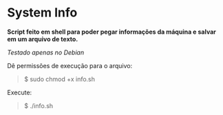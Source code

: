 # System Info
**Script feito em shell para poder pegar informações da máquina e salvar em um arquivo de texto.**

*Testado apenas no Debian*

Dê permissões de execução para o arquivo:
>$ sudo chmod +x info.sh   

Execute:
>$ ./info.sh
